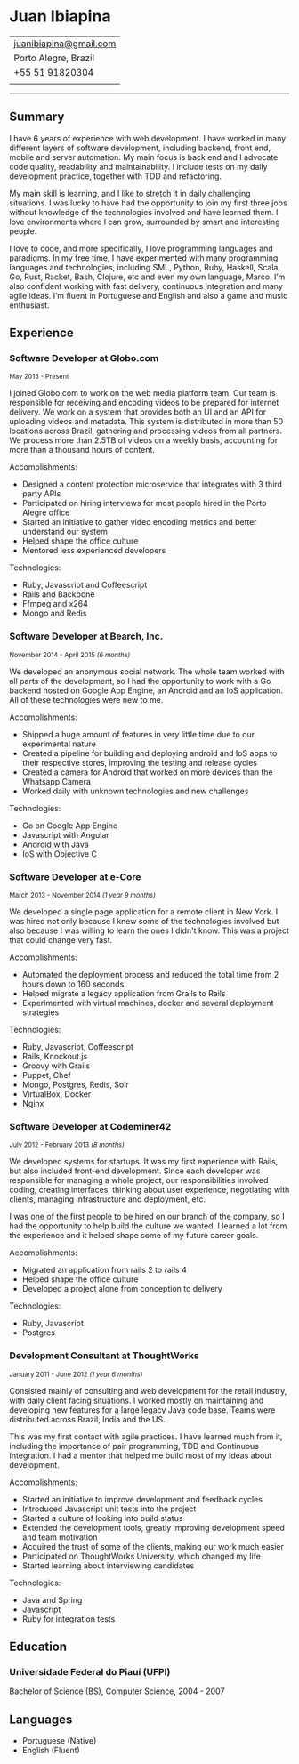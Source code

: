 # Juan Ibiapina

|                         |
|:------------------------|
| juanibiapina@gmail.com  |
| Porto Alegre, Brazil    |
| +55 51 91820304         |
|                         |

---

## Summary

I have 6 years of experience with web development. I have worked in many
different layers of software development, including backend, front end, mobile
and server automation. My main focus is back end and I advocate code quality,
readability and maintainability. I include tests on my daily development
practice, together with TDD and refactoring.

My main skill is learning, and I like to stretch it in daily challenging
situations. I was lucky to have had the opportunity to join my first three jobs
without knowledge of the technologies involved and have learned them. I love
environments where I can grow, surrounded by smart and interesting people.

I love to code, and more specifically, I love programming languages and
paradigms. In my free time, I have experimented with many programming languages
and technologies, including SML, Python, Ruby, Haskell, Scala, Go, Rust,
Racket, Bash, Clojure, etc and even my own language, Marco. I’m also confident
working with fast delivery, continuous integration and many agile ideas. I’m
fluent in Portuguese and English and also a game and music enthusiast.

## Experience

### Software Developer at Globo.com

<small>May 2015 - Present</small>

I joined Globo.com to work on the web media platform team. Our team is
responsible for receiving and encoding videos to be prepared for internet
delivery. We work on a system that provides both an UI and an API for uploading
videos and metadata. This system is distributed in more than 50 locations
across Brazil, gathering and processing videos from all partners. We process
more than 2.5TB of videos on a weekly basis, accounting for more than a
thousand hours of content.

Accomplishments:

- Designed a content protection microservice that integrates with 3 third party
    APIs
- Participated on hiring interviews for most people hired in the Porto Alegre office
- Started an initiative to gather video encoding metrics and better understand
    our system
- Helped shape the office culture
- Mentored less experienced developers

Technologies:

- Ruby, Javascript and Coffeescript
- Rails and Backbone
- Ffmpeg and x264
- Mongo and Redis

### Software Developer at Bearch, Inc.

<small>November 2014 - April 2015 _(6 months)_</small>

We developed an anonymous social network. The whole team worked with all parts
of the development, so I had the opportunity to work with a Go backend hosted
on Google App Engine, an Android and an IoS application. All of these
technologies were new to me.

Accomplishments:

- Shipped a huge amount of features in very little time due to our experimental
    nature
- Created a pipeline for building and deploying android and IoS apps to their
    respective stores, improving the testing and release cycles
- Created a camera for Android that worked on more devices than the Whatsapp
    Camera
- Worked daily with unknown technologies and new challenges

Technologies:

- Go on Google App Engine
- Javascript with Angular
- Android with Java
- IoS with Objective C

### Software Developer at e-Core

<small>March 2013 - November 2014 _(1 year 9 months)_</small>

We developed a single page application for a remote client in New York. I was
hired not only because I knew some of the technologies involved but also
because I was willing to learn the ones I didn't know. This was a project that
could change very fast.

Accomplishments:

- Automated the deployment process and reduced the total time from 2 hours down
    to 160 seconds.
- Helped migrate a legacy application from Grails to Rails
- Experimented with virtual machines, docker and several deployment strategies

Technologies:

- Ruby, Javascript, Coffeescript
- Rails, Knockout.js
- Groovy with Grails
- Puppet, Chef
- Mongo, Postgres, Redis, Solr
- VirtualBox, Docker
- Nginx

### Software Developer at Codeminer42

<small>July 2012 - February 2013 _(8 months)_</small>

We developed systems for startups. It was my first experience with Rails, but
also included front-end development. Since each developer was responsible for
managing a whole project, our responsibilities involved coding, creating
interfaces, thinking about user experience, negotiating with clients, managing
infrastructure and deployment, etc.

I was one of the first people to be hired on our branch of the company, so I
had the opportunity to help build the culture we wanted. I learned a lot from
the experience and it helped shape some of my future career goals.

Accomplishments:

- Migrated an application from rails 2 to rails 4
- Helped shape the office culture
- Developed a project alone from conception to delivery

Technologies:

- Ruby, Javascript
- Postgres

### Development Consultant at ThoughtWorks

<small>January 2011 - June 2012 _(1 year 6 months)_</small>

Consisted mainly of consulting and web development for the retail industry,
with daily client facing situations. I worked mostly on maintaining and
developing new features for a large legacy Java code base. Teams were
distributed across Brazil, India and the US.

This was my first contact with agile practices. I have learned much from it,
including the importance of pair programming, TDD and Continuous Integration. I
had a mentor that helped me build most of my ideas about development.

Accomplishments:

- Started an initiative to improve development and feedback cycles
- Introduced Javascript unit tests into the project
- Started a culture of looking into build status
- Extended the development tools, greatly improving development speed and team
    motivation
- Acquired the trust of some of the clients, making our work much easier
- Participated on ThoughtWorks University, which changed my life
- Started learning about interviewing candidates

Technologies:

- Java and Spring
- Javascript
- Ruby for integration tests

## Education

### Universidade Federal do Piauí (UFPI)

Bachelor of Science (BS), Computer Science, 2004 - 2007

## Languages

- Portuguese (Native)
- English (Fluent)
